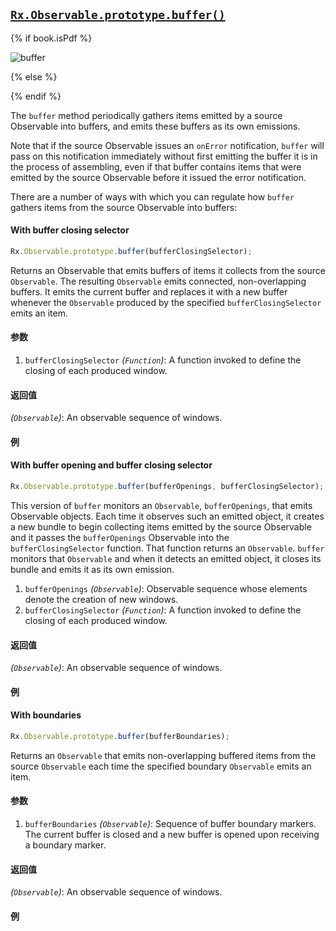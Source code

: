 ## [`Rx.Observable.prototype.buffer()`](https://github.com/Reactive-Extensions/RxJS/blob/master/src/core/linq/observable/buffer.js)

{% if book.isPdf %}

![buffer](http://reactivex.io/documentation/operators/images/Buffer.png)

{% else %}



{% endif %}

The `buffer` method periodically gathers items emitted by a source Observable into buffers, and emits these buffers as its own emissions.

Note that if the source Observable issues an `onError` notification, `buffer` will pass on this notification immediately without first emitting the buffer it is in the process of assembling, even if that buffer contains items that were emitted by the source Observable before it issued the error notification.

There are a number of ways with which you can regulate how `buffer` gathers items from the source Observable into buffers:

#### With buffer closing selector
```js
Rx.Observable.prototype.buffer(bufferClosingSelector);
```

Returns an Observable that emits buffers of items it collects from the source `Observable`. The resulting `Observable` emits connected, non-overlapping buffers. It emits the current buffer and replaces it with a new buffer whenever the `Observable` produced by the specified `bufferClosingSelector` emits an item.

#### 参数
1. `bufferClosingSelector` *(`Function`)*: A function invoked to define the closing of each produced window.

#### 返回值
*(`Observable`)*: An observable sequence of windows.

#### 例

[](http://jsbin.com/peyeni/1/embed?js,console)

#### With buffer opening and buffer closing selector
```js
Rx.Observable.prototype.buffer(bufferOpenings, bufferClosingSelector);
```

This version of `buffer` monitors an `Observable`, `bufferOpenings`, that emits Observable objects. Each time it observes such an emitted object, it creates a new bundle to begin collecting items emitted by the source Observable and it passes the `bufferOpenings` Observable into the `bufferClosingSelector` function. That function returns an `Observable`. `buffer` monitors that `Observable` and when it detects an emitted object, it closes its bundle and emits it as its own emission.

1. `bufferOpenings` *(`Observable`)*: Observable sequence whose elements denote the creation of new windows.
2. `bufferClosingSelector` *(`Function`)*: A function invoked to define the closing of each produced window.

#### 返回值
*(`Observable`)*: An observable sequence of windows.

#### 例

[](http://jsbin.com/meqizo/1/embed?js,console)

#### With boundaries
```js
Rx.Observable.prototype.buffer(bufferBoundaries);
```

Returns an `Observable` that emits non-overlapping buffered items from the source `Observable` each time the specified boundary `Observable` emits an item.

#### 参数
1. `bufferBoundaries` *(`Observable`)*: Sequence of buffer boundary markers. The current buffer is closed and a new buffer is opened upon receiving a boundary marker.

#### 返回值
*(`Observable`)*: An observable sequence of windows.

#### 例

[](http://jsbin.com/jacapa/1/embed?js,console)
